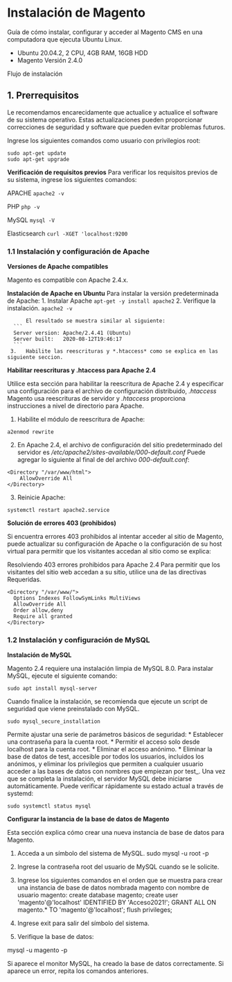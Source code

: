 # Instalación de Magento
Guía de cómo instalar, configurar y acceder al Magento CMS en una computadora que ejecuta Ubuntu Linux.
- Ubuntu 20.04.2, 2 CPU, 4GB RAM, 16GB HDD
- Magento Versión 2.4.0

Flujo de instalación
 
## 1. Prerrequisitos
Le recomendamos encarecidamente que actualice y actualice el software de su sistema operativo. Estas actualizaciones pueden proporcionar correcciones de seguridad y software que pueden evitar problemas futuros.

Ingrese los siguientes comandos como usuario con privilegios root:
```
sudo apt-get update
sudo apt-get upgrade
```

**Verificación de requisitos previos**
Para verificar los requisitos previos de su sistema, ingrese los siguientes comandos:

APACHE
```apache2 -v```

PHP
```php -v```

MySQL
```mysql -V```

Elasticsearch
```curl -XGET 'localhost:9200```

### 1.1 Instalación y configuración de Apache
**Versiones de Apache compatibles**

Magento es compatible con Apache 2.4.x.

**Instalación de Apache en Ubuntu**
Para instalar la versión predeterminada de Apache:
     1.   Instalar Apache
          ```
          apt-get -y install apache2
	  ```
     2.	  Verifique la instalación.
          ```
	  apache2 -v
	  ```

          El resultado se muestra similar al siguiente:
	  ```
	  Server version: Apache/2.4.41 (Ubuntu)
	  Server built:   2020-08-12T19:46:17
	  ```
     3.   Habilite las reescrituras y *.htaccess* como se explica en las siguiente seccion.

**Habilitar reescrituras y .htaccess para Apache 2.4**

Utilice esta sección para habilitar la reescritura de Apache 2.4 y especificar una configuración para el archivo de configuración distribuido, _.htaccess_
Magento usa reescrituras de servidor y _.htaccess_ proporciona instrucciones a nivel de directorio para Apache.

1.	Habilite el módulo de reescritura de Apache:
```
a2enmod rewrite
```

2.	En Apache 2.4, el archivo de configuración del sitio predeterminado del servidor es _/etc/apache2/sites-available/000-default.conf_
Puede agregar lo siguiente al final de del archivo _000-default.conf_:
```
<Directory "/var/www/html">
    AllowOverride All
</Directory>
```
3. 	Reinicie Apache:
```
systemctl restart apache2.service
```

**Solución de errores 403 (prohibidos)**

Si encuentra errores 403 prohibidos al intentar acceder al sitio de Magento, puede actualizar su configuración de Apache o la configuración de su host virtual para permitir que los visitantes accedan al sitio como se explica:

Resolviendo 403 errores prohibidos para Apache 2.4
Para permitir que los visitantes del sitio web accedan a su sitio, utilice una de las directivas Requeridas.
```
<Directory "/var/www/">
  Options Indexes FollowSymLinks MultiViews
  AllowOverride All
  Order allow,deny
  Require all granted
</Directory>
```
### 1.2 Instalación y configuración de MySQL
**Instalación de MySQL**

Magento 2.4 requiere una instalación limpia de MySQL 8.0. 
Para instalar MySQL, ejecute el siguiente comando:
```
sudo apt install mysql-server
```

Cuando finalice la instalación, se recomienda que ejecute un script de seguridad que viene preinstalado con MySQL. 
```
sudo mysql_secure_installation
```
Permite ajustar una serie de parámetros básicos de seguridad:
     *  Establecer una contraseña para la cuenta root.
     *  Permitir el acceso solo desde localhost para la cuenta root.
     *  Eliminar el acceso anónimo.
     *  Eliminar la base de datos de test, accesible por todos los usuarios, incluidos los anónimos, y        eliminar los privilegios que permiten a cualquier usuario acceder a las bases de datos con nombres que empiezan por test_.
Una vez que se completa la instalación, el servidor MySQL debe iniciarse automáticamente. Puede verificar rápidamente su estado actual a través de systemd:
```
sudo systemctl status mysql
```

**Configurar la instancia de la base de datos de Magento**

Esta sección explica cómo crear una nueva instancia de base de datos para Magento.

1.	Acceda a un símbolo del sistema de MySQL.
sudo mysql -u root -p

2.	Ingrese la contraseña root del usuario de MySQL cuando se le solicite.
3.	Ingrese los siguientes comandos en el orden que se muestra para crear una instancia de base de datos nombrada magento con nombre de usuario magento:
create database magento;
create user 'magento'@'localhost' IDENTIFIED BY 'Acceso2021!';
GRANT ALL ON magento.* TO 'magento'@'localhost';
flush privileges;

4.	Ingrese exit para salir del símbolo del sistema.

5.	Verifique la base de datos:

mysql -u magento -p

Si aparece el monitor MySQL, ha creado la base de datos correctamente. Si aparece un error, repita los comandos anteriores.

